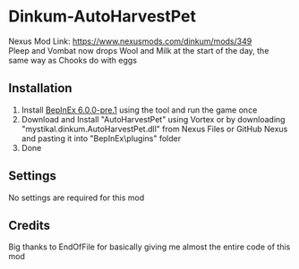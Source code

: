 # Dinkum-AutoHarvestPet

Nexus Mod Link: <https://www.nexusmods.com/dinkum/mods/349>  
Pleep and Vombat now drops Wool and Milk at the start of the day, the same way as Chooks do with eggs

## Installation
1. Install [BepInEx 6.0.0-pre.1](https://discord.com/channels/892654052989628436/1060375232642306088/1060375232642306088) using the tool and run the game once
2. Download and Install "AutoHarvestPet" using Vortex or by downloading "mystikal.dinkum.AutoHarvestPet.dll" from Nexus Files or GitHub Nexus and pasting it into "BepInEx\plugins\" folder
3. Done

## Settings
No settings are required for this mod

## Credits
Big thanks to EndOfFile for basically giving me almost the entire code of this mod
